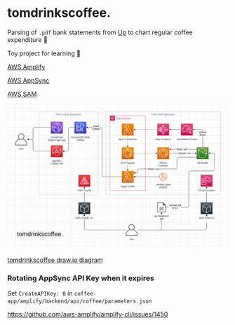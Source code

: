 # tomdrinkscoffee.

Parsing of `.pdf` bank statements from [Up](up.com.au) to chart regular coffee expenditure :thinking:

Toy project for learning :notebook_with_decorative_cover:

[AWS Amplify](aws-amplify.github.io)

[AWS AppSync](https://aws.amazon.com/appsync/)

[AWS SAM](https://aws.amazon.com/serverless/sam/)

![AWS Architecture](tomdrinkscoffee.png)

[tomdrinkscoffee draw.io diagram](tomdrinkscoffee.drawio)

### Rotating AppSync API Key when it expires

Set `CreateAPIKey: 0` in `coffee-app/amplify/backend/api/coffee/parameters.json`

https://github.com/aws-amplify/amplify-cli/issues/1450
